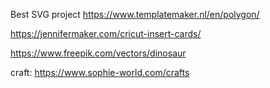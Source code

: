 Best SVG project
https://www.templatemaker.nl/en/polygon/


https://jennifermaker.com/cricut-insert-cards/

https://www.freepik.com/vectors/dinosaur

craft:
https://www.sophie-world.com/crafts
